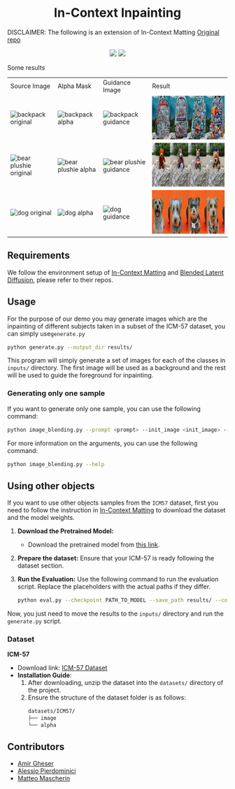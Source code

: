 <h1 align="center">In-Context Inpainting</h1>

DISCLAIMER:
The following is an extension of In-Context Matting [Original repo](https://github.com/tiny-smart/in-context-matting)

<p align="center">
<a href="https://arxiv.org/pdf/2403.15789.pdf"><img  src="demo/src/icon/arXiv-Paper.svg" ></a>
<!-- <a href="https://link.springer.com/article/"><img  src="demo/src/icon/publication-Paper.svg" ></a> -->
<a href="https://opensource.org/licenses/MIT"><img  src="demo/src/icon/license-MIT.svg"></a>

</p>
Some results
<table align="center">
  <tr>
      <td>Source Image</td>
      <td>Alpha Mask</td>
      <td>Guidance Image</td>
      <td>Result</td>
  <tr>
    <td><img src="inputs/backpack/images/backpack_02.jpg" alt="backpack original" height="100px"></td>
    <td><img src="inputs/backpack/alphas/backpack_02.png" alt="backpack alpha" height="100px"></td>
    <td><img src="inputs/backpack/images/backpack_05.jpg" alt="backpack guidance" height="100px"></td>
    <td><img src="images/backpack_1_res.jpg" alt="backpack result" height="100px"></td>
  </tr>
  <tr>
    <td><img src="inputs/bear/images/bear_plushie_00.jpg" alt="bear plushie original" height="100px"></td>
    <td><img src="inputs/bear/alphas/bear_plushie_00.png" alt="bear plushie alpha" height="100px"></td>
    <td><img src="inputs/bear/images/bear_plushie_04.jpg" alt="bear plushie guidance" height="100px"></td>
    <td><img src="images/bear_plushie_4_res.jpg" alt="bear plushie result" height="100px"></td>
  </tr>
  <tr>
    <td><img src="inputs/dog/images/dog3_00.jpg" alt="dog original" height="100px"></td>
    <td><img src="inputs/dog/alphas/dog3_00.png" alt="dog alpha" height="100px"></td>
    <td><img src="inputs/dog/images/dog6_00.jpg" alt="dog guidance" height="100px"></td>
    <td><img src="images/dog3_1_res.jpg" alt="dog result" height="100px"></td>
  </tr>
</table>

## Requirements
We follow the environment setup of [In-Context Matting](https://github.com/tiny-smart/in-context-matting) and [Blended Latent Diffusion](https://github.com/omriav/blended-latent-diffusion), please refer to their repos.

## Usage
For the purpose of our demo you may generate images which are the inpainting of different subjects taken in a subset of the ICM-57 dataset, you can simply use`generate.py`
```bash
python generate.py --output_dir results/
```
This program will simply generate a set of images for each of the classes in `inputs/` directory. The first image will be used as a background and the rest will be used to guide the foreground for inpainting.

### Generating only one sample
If you want to generate only one sample, you can use the following command:

```bash
python image_blending.py --prompt <prompt> --init_image <init_image> --mask <mask> --guiding_image <guiding_image> 
```
For more information on the arguments, you can use the following command:
```bash
python image_blending.py --help
```

## Using other objects
If you want to use other objects samples from the `ICM57` dataset, first you need to follow the instruction in [In-Context Matting](https://github.com/tiny-smart/in-context-matting) to download the dataset and the model weights.

1. **Download the Pretrained Model:**
   - Download the pretrained model from [this link](https://pan.baidu.com/s/1HPbRRE5ZtPRpOSocm9qOmA?pwd=BA1c).

2. **Prepare the dataset:**
   Ensure that your ICM-57 is ready following the dataset section.

3. **Run the Evaluation:**
   Use the following command to run the evaluation script. Replace the placeholders with the actual paths if they differ.

   ```bash
   python eval.py --checkpoint PATH_TO_MODEL --save_path results/ --config config/eval.yaml
   ```
Now, you just need to move the results to the `inputs/` directory and run the `generate.py` script.

### Dataset
**ICM-57**
- Download link: [ICM-57 Dataset](https://pan.baidu.com/s/1ZJU_XHEVhIaVzGFPK_XCRg?pwd=BA1c)
- **Installation Guide**:
  1. After downloading, unzip the dataset into the `datasets/` directory of the project.
  2. Ensure the structure of the dataset folder is as follows:
     ```
     datasets/ICM57/
     ├── image
     └── alpha
     ```

## Contributors
- [Amir Gheser](https://github.com/rogergheser)
- [Alessio Pierdominici](https://github.com/EXINEF)
- [Matteo Mascherin](https://github.com/MatteoMaske)

